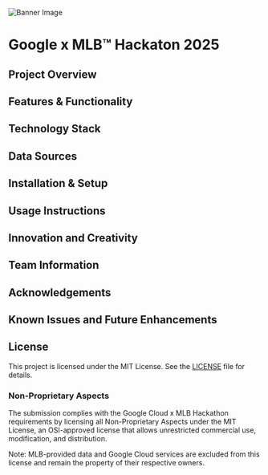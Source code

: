 ![Banner Image](https://d112y698adiu2z.cloudfront.net/photos/production/challenge_background_images/003/181/709/datas/original.png)

# Google x MLB™ Hackaton 2025

## Project Overview

## Features & Functionality

## Technology Stack

## Data Sources

## Installation & Setup

## Usage Instructions

## Innovation and Creativity

## Team Information

## Acknowledgements

## Known Issues and Future Enhancements

## License

This project is licensed under the MIT License. See the [LICENSE](LICENSE) file for details.

### Non-Proprietary Aspects

The submission complies with the Google Cloud x MLB Hackathon requirements by licensing all Non-Proprietary Aspects under the MIT License, an OSI-approved license that allows unrestricted commercial use, modification, and distribution.

Note: MLB-provided data and Google Cloud services are excluded from this license and remain the property of their respective owners.

